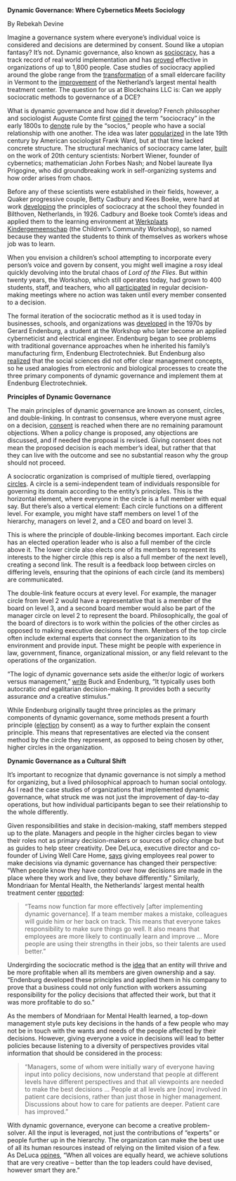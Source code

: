 **Dynamic Governance: Where Cybernetics Meets Sociology**

By Rebekah Devine

Imagine a governance system where everyone’s individual voice is considered and
decisions are determined by consent. Sound like a utopian fantasy? It’s not.
Dynamic governance, also known as
[sociocracy](https://www.sociocracy.info/what-is-sociocracy/), has a track
record of real world implementation and has
[proved](http://sociocracyconsulting.com/wp-content/uploads/2016/04/CreativeForces-updated2012.pdf)
effective in organizations of up to 1,800 people. Case studies of sociocracy
applied around the globe range from the
[transformation](http://sociocracyconsulting.com/wp-content/uploads/2016/03/Living-Well-DG.pdf)
of a small eldercare facility in Vermont to the
[improvement](http://sociocracyconsulting.com/wp-content/uploads/2016/05/Mondriaan-Case-history.pdf)
of the Netherland’s largest mental health treatment center. The question for us
at Blockchains LLC is: Can we apply sociocratic methods to governance of a DCE?

What is dynamic governance and how did it develop? French philosopher and
sociologist Auguste Comte first
[coined](http://thesociocracygroup.com/about-us/) the term “sociocracy” in the
early 1800s to [denote](https://participedia.net/en/methods/sociocracy) rule by
the “socios,” people who have a social relationship with one another. The idea
was later [popularized](https://www.sociocracy.info/sociocracy-faq/) in the late
19th century by American sociologist Frank Ward, but at that time lacked
concrete structure. The structural mechanics of sociocracy came later,
[built](http://sociocracyconsulting.com/wp-content/uploads/2016/04/CreativeForces-updated2012.pdf)
on the work of 20th century scientists: Norbert Wiener, founder of cybernetics;
mathematician John Forbes Nash; and Nobel laureate Ilya Prigogine, who did
groundbreaking work in self-organizing systems and how order arises from chaos.

Before any of these scientists were established in their fields, however, a
Quaker progressive couple, Betty Cadbury and Kees Boeke, were hard at work
[developing](https://www.sociocracy.info/first-implementation-of-sociocracy/)
the principles of sociocracy at the school they founded in Bilthoven,
Netherlands, in 1926. Cadbury and Boeke took Comte’s ideas and applied them to
the learning environment at [Werkplaats
Kindergemeenschap](https://www.ecophon.com/en/knowledge/de-werkplaats/) (the
Children’s Community Workshop), so named because they wanted the students to
think of themselves as workers whose job was to learn.

When you envision a children’s school attempting to incorporate every person’s
voice and govern by consent, you might well imagine a rosy ideal quickly
devolving into the brutal chaos of *Lord of the Flies*. But within twenty years,
the Workshop, which still operates today, had grown to 400 students, staff, and
teachers, who all
[participated](https://www.sociocracy.info/first-implementation-of-sociocracy/)
in regular decision-making meetings where no action was taken until every member
consented to a decision.

The formal iteration of the sociocratic method as it is used today in
businesses, schools, and organizations was
[developed](http://thesociocracygroup.com/about-us/) in the 1970s by Gerard
Endenburg, a student at the Workshop who later become an applied cyberneticist
and electrical engineer. Endenburg began to see problems with traditional
governance approaches when he inherited his family’s manufacturing firm,
Endenburg Electrotechniek. But Endenburg also
[realized](http://sociocracyconsulting.com/wp-content/uploads/2016/04/CreativeForces-updated2012.pdf)
that the social sciences did not offer clear management concepts, so he used
analogies from electronic and biological processes to create the three primary
components of dynamic governance and implement them at Endenburg
Electrotechniek.

**Principles of Dynamic Governance**

The main principles of dynamic governance are known as consent, circles, and
double-linking. In contrast to consensus, where everyone must agree on a
decision,
[consent](http://thesociocracygroup.com/home/basic-principles/4-principles/) is
reached when there are no remaining paramount objections. When a policy change
is proposed, any objections are discussed, and if needed the proposal is
revised. Giving consent does not mean the proposed decision is each member’s
ideal, but rather that that they can live with the outcome and see no
substantial reason why the group should not proceed.

A sociocratic organization is comprised of multiple tiered, overlapping
[circles](http://www.sociocracyforall.org/wp-content/uploads/2017/04/Organizational-structure_ELC_corrected.pdf).
A circle is a semi-independent team of individuals responsible for governing its
domain according to the entity’s principles. This is the horizontal element,
where everyone in the circle is a full member with equal say. But there’s also a
vertical element: Each circle functions on a different level. For example, you
might have staff members on level 1 of the hierarchy, managers on level 2, and a
CEO and board on level 3.

This is where the principle of double-linking becomes important. Each circle has
an elected operation leader who is also a full member of the circle above it.
The lower circle also elects one of its members to represent its interests to
the higher circle (this rep is also a full member of the next level), creating a
second link. The result is a feedback loop between circles on differing levels,
ensuring that the opinions of each circle (and its members) are communicated.

The double-link feature occurs at every level. For example, the manager circle
from level 2 would have a representative that is a member of the board on level
3, and a second board member would also be part of the manager circle on level 2
to represent the board. Philosophically, the goal of the board of directors is
to work within the policies of the other circles as opposed to making executive
decisions for them. Members of the top circle often include external experts
that connect the organization to its environment and provide input. These might
be people with experience in law, government, finance, organizational mission,
or any field relevant to the operations of the organization.

“The logic of dynamic governance sets aside the either/or logic of workers
versus management,”
[write](http://sociocracyconsulting.com/wp-content/uploads/2016/04/CreativeForces-updated2012.pdf)
Buck and Endenburg, “It typically uses both autocratic *and* egalitarian
decision-making. It provides both a security assurance *and* a creative
stimulus.”

While Endenburg originally taught three principles as the primary components of
dynamic governance, some methods present a fourth principle
([election](http://thesociocracygroup.com/home/basic-principles/4-principles/)
by consent) as a way to further explain the consent principle. This means that
representatives are elected via the consent method by the circle they represent,
as opposed to being chosen by other, higher circles in the organization.

**Dynamic Governance as a Cultural Shift**

It’s important to recognize that dynamic governance is not simply a method for
organizing, but a lived philosophical approach to human social ontology. As I
read the case studies of organizations that implemented dynamic governance, what
struck me was not just the improvement of day-to-day operations, but how
individual participants began to see their relationship to the whole
differently.

Given responsibilities and stake in decision-making, staff members stepped up to
the plate. Managers and people in the higher circles began to view their roles
not as primary decision-makers or sources of policy change but as guides to help
steer creativity. Dee DeLuca, executive director and co-founder of Living Well
Care Home,
[says](http://sociocracyconsulting.com/wp-content/uploads/2016/03/Living-Well-DG.pdf)
giving employees real power to make decisions via dynamic governance has changed
their perspective: “When people know they have control over how decisions are
made in the place where they work and live, they behave differently.” Similarly,
Mondriaan for Mental Health, the Netherlands’ largest mental health treatment
center
[reported](http://sociocracyconsulting.com/wp-content/uploads/2016/05/Mondriaan-Case-history.pdf):

>   “Teams now function far more effectively [after implementing dynamic
>   governance]. If a team member makes a mistake, colleagues will guide him or
>   her back on track. This means that everyone takes responsibility to make
>   sure things go well. It also means that employees are more likely to
>   continually learn and improve … More people are using their strengths in
>   their jobs, so their talents are used better.”

Undergirding the sociocratic method is the
[idea](http://sociocracyconsulting.com/wp-content/uploads/2016/04/CreativeForces-updated2012.pdf)
that an entity will thrive and be more profitable when all its members are given
ownership and a say. “Endenburg developed these principles and applied them in
his company to prove that a business could not only function with workers
assuming responsibility for the policy decisions that affected their work, but
that it was more profitable to do so.”

As the members of Mondriaan for Mental Health learned, a top-down management
style puts key decisions in the hands of a few people who may not be in touch
with the wants and needs of the people affected by their decisions. However,
giving everyone a voice in decisions will lead to better policies because
listening to a diversity of perspectives provides vital information that should
be considered in the process:

>   “Managers, some of whom were initially wary of everyone having input into
>   policy decisions, now understand that people at different levels have
>   different perspectives and that all viewpoints are needed to make the best
>   decisions … People at all levels are [now] involved in patient care
>   decisions, rather than just those in higher management. Discussions about
>   how to care for patients are deeper. Patient care has improved.”

With dynamic governance, everyone can become a creative problem-solver. All the
input is leveraged, not just the contributions of “experts” or people further up
in the hierarchy. The organization can make the best use of all its human
resources instead of relying on the limited vision of a few. As DeLuca
[opines](http://sociocracyconsulting.com/wp-content/uploads/2016/03/Living-Well-DG.pdf),
“When all voices are equally heard, we achieve solutions that are very creative
– better than the top leaders could have devised, however smart they are.”
